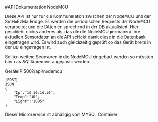 #API Dokumentation NodeMCU


Diese API ist nur für die Kommunikation zwischen der NodeMCU und der SmHoEzMa Bridge. 
Es werden die periodischen Requests der NodeMCU verarbeitet und die DAten entsprechend in der DB aktualisiert.
Hier geschieht nichts anderes als, das die die NodeMCU permanent ihre aktuellen Sensordaten an die API schickt damit 
diese in die Datenbank eingetragen wird. 
Es wird auch gleichzeitig geprüft ob das Gerät breits in der DB eingetragen ist. 

Sollten weitere Seonsoren in die NodeMCU eingebaut werden so müssten hier das SQl Statement angepasst werden.

GeräteIP:5002/api/nodemcu  
```
[POST] 
JSON
{
    "Ip":"10.10.10.10",
    "Temp":"30",
    "Light":"1005"
}
```

Dieser Microservice ist abhängig vom MYSQL Container. 


